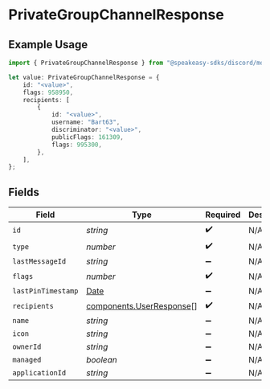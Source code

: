 # PrivateGroupChannelResponse

## Example Usage

```typescript
import { PrivateGroupChannelResponse } from "@speakeasy-sdks/discord/models/components";

let value: PrivateGroupChannelResponse = {
    id: "<value>",
    flags: 958950,
    recipients: [
        {
            id: "<value>",
            username: "Bart63",
            discriminator: "<value>",
            publicFlags: 161309,
            flags: 995300,
        },
    ],
};
```

## Fields

| Field                                                                                         | Type                                                                                          | Required                                                                                      | Description                                                                                   |
| --------------------------------------------------------------------------------------------- | --------------------------------------------------------------------------------------------- | --------------------------------------------------------------------------------------------- | --------------------------------------------------------------------------------------------- |
| `id`                                                                                          | *string*                                                                                      | :heavy_check_mark:                                                                            | N/A                                                                                           |
| `type`                                                                                        | *number*                                                                                      | :heavy_check_mark:                                                                            | N/A                                                                                           |
| `lastMessageId`                                                                               | *string*                                                                                      | :heavy_minus_sign:                                                                            | N/A                                                                                           |
| `flags`                                                                                       | *number*                                                                                      | :heavy_check_mark:                                                                            | N/A                                                                                           |
| `lastPinTimestamp`                                                                            | [Date](https://developer.mozilla.org/en-US/docs/Web/JavaScript/Reference/Global_Objects/Date) | :heavy_minus_sign:                                                                            | N/A                                                                                           |
| `recipients`                                                                                  | [components.UserResponse](../../models/components/userresponse.md)[]                          | :heavy_check_mark:                                                                            | N/A                                                                                           |
| `name`                                                                                        | *string*                                                                                      | :heavy_minus_sign:                                                                            | N/A                                                                                           |
| `icon`                                                                                        | *string*                                                                                      | :heavy_minus_sign:                                                                            | N/A                                                                                           |
| `ownerId`                                                                                     | *string*                                                                                      | :heavy_minus_sign:                                                                            | N/A                                                                                           |
| `managed`                                                                                     | *boolean*                                                                                     | :heavy_minus_sign:                                                                            | N/A                                                                                           |
| `applicationId`                                                                               | *string*                                                                                      | :heavy_minus_sign:                                                                            | N/A                                                                                           |